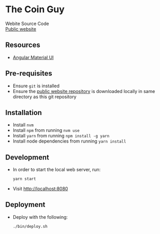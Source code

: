 # The Coin Guy

Webite Source Code  
[Public website](https://the-coin-guy.github.io)


## Resources
- [Angular Material UI](https://material.angular.io)


## Pre-requisites
- Ensure `git` is installed
- Ensure the [public website repository](https://github.com/the-coin-guy/the-coin-guy.github.io) is downloaded locally in same directory as this git repository


## Installation
- Install `nvm`
- Install `npm` from running `nvm use`
- Install `yarn` from running `npm install -g yarn`
- Install node dependencies from running `yarn install`


## Development
- In order to start the local web server, run:
    ```bash
    yarn start
    ```

- Visit [http://localhost:8080](http://localhost:8080/)


## Deployment
- Deploy with the following:
    ```bash
    ./bin/deploy.sh
    ```
